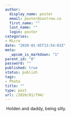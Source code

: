 ```yaml
---
author:
  display_name: poster
  email: poster@zastrow.co
  first_name: ""
  last_name: ""
  login: poster
categories:
- Micro
date: "2020-01-05T13:54:03Z"
meta:
  _wpcom_is_markdown: "1"
parent_id: "0"
password: ""
published: true
status: publish
tags:
- Photo
title: ""
type: post
url: /2020/01/794/
---
```

<p><img src="/assets/2020/01/79645456_456103591959992_1986123242623322429_n.jpg?_nc_ht=scontent.cdninstagram.com&amp;_nc_ohc=U-VssC4F1DwAX82z6gW&amp;oh=186b86c1b1c96ab7190e6b4d3fc5a111&amp;oe=5EA68B3F" alt="" /> Holden and daddy, being silly.</p>
